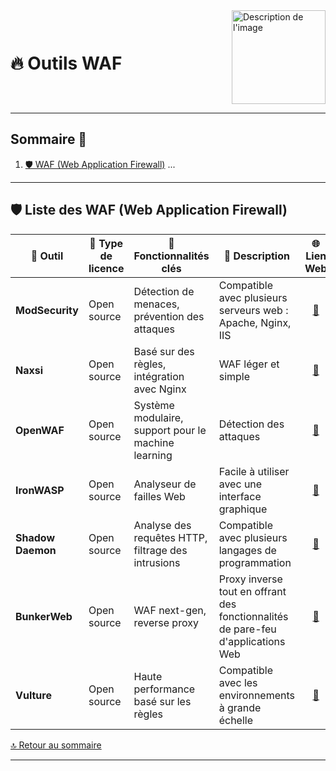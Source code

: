<div style="display: flex; align-items: center; justify-content: space-between;">
  <h1>🔥 Outils WAF</h1>
  <img src="img/switchtoopen1.png" alt="Description de l'image" width="150" height="150">
</div>

---

## Sommaire 📖 <a id="sommaire"></a>
1. [🛡️ WAF (Web Application Firewall)](#liste-waf)
   ...

---

## 🛡️ Liste des WAF (Web Application Firewall) <a id="liste-waf-open-source"></a>

| 🌟 **Outil** | 🔑 **Type de licence** | 🚀 **Fonctionnalités clés** | 📝 **Description** | 🌐 **Lien Web** |
|---|---|---|---|---|
| **ModSecurity** | Open source | Détection de menaces, prévention des attaques | Compatible avec plusieurs serveurs web : Apache, Nginx, IIS | <div align="center"><a href="https://github.com/SpiderLabs/ModSecurity">🔗</a></div> |
| **Naxsi** | Open source | Basé sur des règles, intégration avec Nginx | WAF léger et simple | <div align="center"><a href="https://github.com/nbs-system/naxsi">🔗</a></div> |
| **OpenWAF** | Open source | Système modulaire, support pour le machine learning | Détection des attaques | <div align="center"><a href="https://github.com/OpenWAF/openwaf">🔗</a></div> |
| **IronWASP** | Open source | Analyseur de failles Web | Facile à utiliser avec une interface graphique | <div align="center"><a href="https://github.com/Lavasoft/IronWASP">🔗</a></div> |
| **Shadow Daemon** | Open source | Analyse des requêtes HTTP, filtrage des intrusions | Compatible avec plusieurs langages de programmation | <div align="center"><a href="https://github.com/zecure/shadowd">🔗</a></div> |
| **BunkerWeb** | Open source | WAF next-gen, reverse proxy | Proxy inverse tout en offrant des fonctionnalités de pare-feu d'applications Web | <div align="center"><a href="https://github.com/bunkerity/bunkerweb">🔗</a></div> |
| **Vulture** | Open source | Haute performance basé sur les règles | Compatible avec les environnements à grande échelle | <div align="center"><a href="https://github.com/nbs-system/vulture-waf">🔗</a></div> |

[🔝 Retour au sommaire](#sommaire)

---
